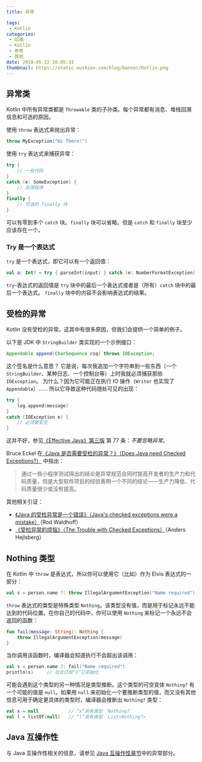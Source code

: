 ```yaml
---
title: 异常

tags:
 - Kotlin
categories:
 - 后端
 - Kotlin
 - 参考
 - 其他
date: 2018-05-22 10:05:33
thumbnail: https://static.oushiun.com/blog/banner/Kotlin.png
---
```


## 异常类

Kotlin 中所有异常类都是 `Throwable` 类的子孙类。每个异常都有消息、堆栈回溯信息和可选的原因。

<!-- more -->

使用 `throw` 表达式来抛出异常：

``` kotlin
throw MyException("Hi There!")
```

使用 `try` 表达式来捕获异常：

``` kotlin
try {
    // 一些代码
}
catch (e: SomeException) {
    // 处理程序
}
finally {
    // 可选的 finally 块
}
```

可以有零到多个 `catch` 块。`finally` 块可以省略。但是 `catch` 和 `finally` 块至少应该存在一个。

### Try 是一个表达式

`try` 是一个表达式，即它可以有一个返回值：

``` kotlin
val a: Int? = try { parseInt(input) } catch (e: NumberFormatException) { null }
```

`try`-表达式的返回值是 `try` 块中的最后一个表达式或者是（所有）`catch` 块中的最后一个表达式。
`finally` 块中的内容不会影响表达式的结果。

## 受检的异常

Kotlin 没有受检的异常。这其中有很多原因，但我们会提供一个简单的例子。

以下是 JDK 中 `StringBuilder` 类实现的一个示例接口：

```java
Appendable append(CharSequence csq) throws IOException;
```

这个签名是什么意思？ 它是说，每次我追加一个字符串到一些东西（一个 `StringBuilder`、某种日志、一个控制台等）上时我就必须捕获那些 `IOException`。 为什么？因为它可能正在执行 IO 操作（`Writer` 也实现了 `Appendable`）…… 所以它导致这种代码随处可见的出现：

``` kotlin
try {
    log.append(message)
}
catch (IOException e) {
    // 必须要安全
}
```

这并不好，参见[《Effective Java》第三版](http://www.oracle.com/technetwork/java/effectivejava-136174.html) 第 77 条：_不要忽略异常_。

Bruce Eckel 在[《Java 是否需要受检的异常？》（Does Java need Checked Exceptions?）](http://www.mindview.net/Etc/Discussions/CheckedExceptions) 中指出：

> 通过一些小程序测试得出的结论是异常规范会同时提高开发者的生产力和代码质量，但是大型软件项目的经验表明一个不同的结论——生产力降低、代码质量很少或没有提高。

其他相关引证：

*   [《Java 的受检异常是一个错误》（Java's checked exceptions were a mistake）](http://radio-weblogs.com/0122027/stories/2003/04/01/JavasCheckedExceptionsWereAMistake.html)（Rod Waldhoff）
*   [《受检异常的烦恼》（The Trouble with Checked Exceptions）](http://www.artima.com/intv/handcuffs.html)（Anders Hejlsberg）

## Nothing 类型

在 Kotlin 中 `throw` 是表达式，所以你可以使用它（比如）作为 Elvis 表达式的一部分：

``` kotlin
val s = person.name ?: throw IllegalArgumentException("Name required")
```

`throw` 表达式的类型是特殊类型 `Nothing`。该类型没有值，而是用于标记永远不能达到的代码位置。在你自己的代码中，你可以使用 `Nothing` 来标记一个永远不会返回的函数：

``` kotlin
fun fail(message: String): Nothing {
    throw IllegalArgumentException(message)
}
```

当你调用该函数时，编译器会知道执行不会超出该调用：

``` kotlin
val s = person.name ?: fail("Name required")
println(s)     // 在此已知“s”已初始化
```

可能会遇到这个类型的另一种情况是类型推断。这个类型的可空变体
`Nothing?` 有一个可能的值是 `null`。如果用 `null` 来初始化一个要推断类型的值，而又没有其他信息可用于确定更具体的类型时，编译器会推断出 `Nothing?` 类型：

``` kotlin
val x = null           // “x”具有类型 `Nothing?`
val l = listOf(null)   // “l”具有类型 `List<Nothing?>
```

## Java 互操作性

与 Java 互操作性相关的信息，请参见 [Java 互操作性章节](java-interop.html)中的异常部分。
